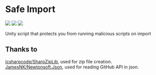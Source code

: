 # Safe Import
[![](https://img.shields.io/github/downloads/FACS01-01/Safe_Import/total.svg)](https://github.com/FACS01-01/Safe_Import/releases)
[![](https://img.shields.io/github/v/release/FACS01-01/Safe_Import)](https://github.com/FACS01-01/Safe_Import/releases/latest)
[![](https://img.shields.io/github/downloads/FACS01-01/Safe_Import/latest/total.svg)](https://github.com/FACS01-01/Safe_Import/releases/latest)

Unity script that protects you from running malicious scripts on import

## Thanks to
[icsharpcode/SharpZipLib](https://github.com/icsharpcode/SharpZipLib), used for zip file creation.
[JamesNK/Newtonsoft.Json](https://github.com/JamesNK/Newtonsoft.Json), used for reading GitHub API in json.
